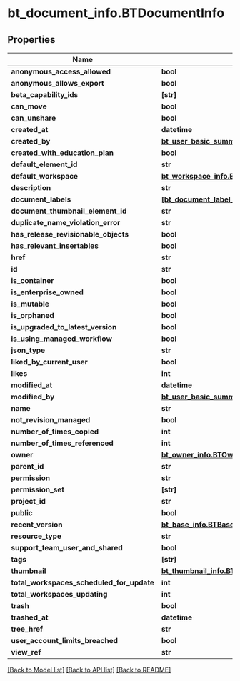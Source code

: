 # bt_document_info.BTDocumentInfo

## Properties
Name | Type | Description | Notes
------------ | ------------- | ------------- | -------------
**anonymous_access_allowed** | **bool** |  | [optional] 
**anonymous_allows_export** | **bool** |  | [optional] 
**beta_capability_ids** | **[str]** |  | [optional] 
**can_move** | **bool** |  | [optional] 
**can_unshare** | **bool** |  | [optional] 
**created_at** | **datetime** |  | [optional] 
**created_by** | [**bt_user_basic_summary_info.BTUserBasicSummaryInfo**](BTUserBasicSummaryInfo.md) |  | [optional] 
**created_with_education_plan** | **bool** |  | [optional] 
**default_element_id** | **str** |  | [optional] 
**default_workspace** | [**bt_workspace_info.BTWorkspaceInfo**](BTWorkspaceInfo.md) |  | [optional] 
**description** | **str** |  | [optional] 
**document_labels** | [**[bt_document_label_info.BTDocumentLabelInfo]**](BTDocumentLabelInfo.md) |  | [optional] 
**document_thumbnail_element_id** | **str** |  | [optional] 
**duplicate_name_violation_error** | **str** |  | [optional] 
**has_release_revisionable_objects** | **bool** |  | [optional] 
**has_relevant_insertables** | **bool** |  | [optional] 
**href** | **str** |  | [optional] 
**id** | **str** |  | [optional] 
**is_container** | **bool** |  | [optional] 
**is_enterprise_owned** | **bool** |  | [optional] 
**is_mutable** | **bool** |  | [optional] 
**is_orphaned** | **bool** |  | [optional] 
**is_upgraded_to_latest_version** | **bool** |  | [optional] 
**is_using_managed_workflow** | **bool** |  | [optional] 
**json_type** | **str** |  | [optional] 
**liked_by_current_user** | **bool** |  | [optional] 
**likes** | **int** |  | [optional] 
**modified_at** | **datetime** |  | [optional] 
**modified_by** | [**bt_user_basic_summary_info.BTUserBasicSummaryInfo**](BTUserBasicSummaryInfo.md) |  | [optional] 
**name** | **str** |  | [optional] 
**not_revision_managed** | **bool** |  | [optional] 
**number_of_times_copied** | **int** |  | [optional] 
**number_of_times_referenced** | **int** |  | [optional] 
**owner** | [**bt_owner_info.BTOwnerInfo**](BTOwnerInfo.md) |  | [optional] 
**parent_id** | **str** |  | [optional] 
**permission** | **str** |  | [optional] 
**permission_set** | **[str]** |  | [optional] 
**project_id** | **str** |  | [optional] 
**public** | **bool** |  | [optional] 
**recent_version** | [**bt_base_info.BTBaseInfo**](BTBaseInfo.md) |  | [optional] 
**resource_type** | **str** |  | [optional] 
**support_team_user_and_shared** | **bool** |  | [optional] 
**tags** | **[str]** |  | [optional] 
**thumbnail** | [**bt_thumbnail_info.BTThumbnailInfo**](BTThumbnailInfo.md) |  | [optional] 
**total_workspaces_scheduled_for_update** | **int** |  | [optional] 
**total_workspaces_updating** | **int** |  | [optional] 
**trash** | **bool** |  | [optional] 
**trashed_at** | **datetime** |  | [optional] 
**tree_href** | **str** |  | [optional] 
**user_account_limits_breached** | **bool** |  | [optional] 
**view_ref** | **str** |  | [optional] 

[[Back to Model list]](../README.md#documentation-for-models) [[Back to API list]](../README.md#documentation-for-api-endpoints) [[Back to README]](../README.md)


